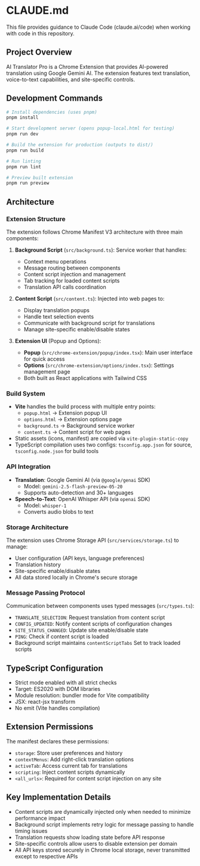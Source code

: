 # CLAUDE.md

This file provides guidance to Claude Code (claude.ai/code) when working with code in this repository.

## Project Overview

AI Translator Pro is a Chrome Extension that provides AI-powered translation using Google Gemini AI. The extension features text translation, voice-to-text capabilities, and site-specific controls.

## Development Commands

```bash
# Install dependencies (uses pnpm)
pnpm install

# Start development server (opens popup-local.html for testing)
pnpm run dev

# Build the extension for production (outputs to dist/)
pnpm run build

# Run linting
pnpm run lint

# Preview built extension
pnpm run preview
```

## Architecture

### Extension Structure
The extension follows Chrome Manifest V3 architecture with three main components:

1. **Background Script** (`src/background.ts`): Service worker that handles:
   - Context menu operations
   - Message routing between components
   - Content script injection and management
   - Tab tracking for loaded content scripts
   - Translation API calls coordination

2. **Content Script** (`src/content.ts`): Injected into web pages to:
   - Display translation popups
   - Handle text selection events
   - Communicate with background script for translations
   - Manage site-specific enable/disable states

3. **Extension UI** (Popup and Options):
   - **Popup** (`src/chrome-extension/popup/index.tsx`): Main user interface for quick access
   - **Options** (`src/chrome-extension/options/index.tsx`): Settings management page
   - Both built as React applications with Tailwind CSS

### Build System
- **Vite** handles the build process with multiple entry points:
  - `popup.html` → Extension popup UI
  - `options.html` → Extension options page  
  - `background.ts` → Background service worker
  - `content.ts` → Content script for web pages
- Static assets (icons, manifest) are copied via `vite-plugin-static-copy`
- TypeScript compilation uses two configs: `tsconfig.app.json` for source, `tsconfig.node.json` for build tools

### API Integration
- **Translation**: Google Gemini AI (via `@google/genai` SDK)
  - Model: `gemini-2.5-flash-preview-05-20`
  - Supports auto-detection and 30+ languages
- **Speech-to-Text**: OpenAI Whisper API (via `openai` SDK)
  - Model: `whisper-1`
  - Converts audio blobs to text

### Storage Architecture
The extension uses Chrome Storage API (`src/services/storage.ts`) to manage:
- User configuration (API keys, language preferences)
- Translation history
- Site-specific enable/disable states
- All data stored locally in Chrome's secure storage

### Message Passing Protocol
Communication between components uses typed messages (`src/types.ts`):
- `TRANSLATE_SELECTION`: Request translation from content script
- `CONFIG_UPDATED`: Notify content scripts of configuration changes
- `SITE_STATUS_CHANGED`: Update site enable/disable state
- `PING`: Check if content script is loaded
- Background script maintains `contentScriptTabs` Set to track loaded scripts

## TypeScript Configuration

- Strict mode enabled with all strict checks
- Target: ES2020 with DOM libraries
- Module resolution: bundler mode for Vite compatibility
- JSX: react-jsx transform
- No emit (Vite handles compilation)

## Extension Permissions

The manifest declares these permissions:
- `storage`: Store user preferences and history
- `contextMenus`: Add right-click translation options
- `activeTab`: Access current tab for translations
- `scripting`: Inject content scripts dynamically
- `<all_urls>`: Required for content script injection on any site

## Key Implementation Details

- Content scripts are dynamically injected only when needed to minimize performance impact
- Background script implements retry logic for message passing to handle timing issues
- Translation requests show loading state before API response
- Site-specific controls allow users to disable extension per domain
- All API keys stored securely in Chrome local storage, never transmitted except to respective APIs